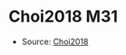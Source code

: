 <a name="material" />

# Choi2018 M31
<script type="application/ld+json">
  {
    "@context": "https://schema.org/",
    "@type": "ChemicalSubstance",
    "http://purl.org/dc/terms/conformsTo":
      {
        "@type": "CreativeWork",
        "@id": "https://bioschemas.org/profiles/ChemicalSubstance/0.4-RELEASE/"
      },
    "@id": "https://egonw.github.io/nanowiki/nanowiki542.html#material",
    "name": "Choi2018 M31",
    "sameAs": "http://127.0.0.1/mediawiki/index.php/Special:URIResolver/Choi2018_M31"
  }
</script>


* Source: [Choi2018](Choi2018.md)

